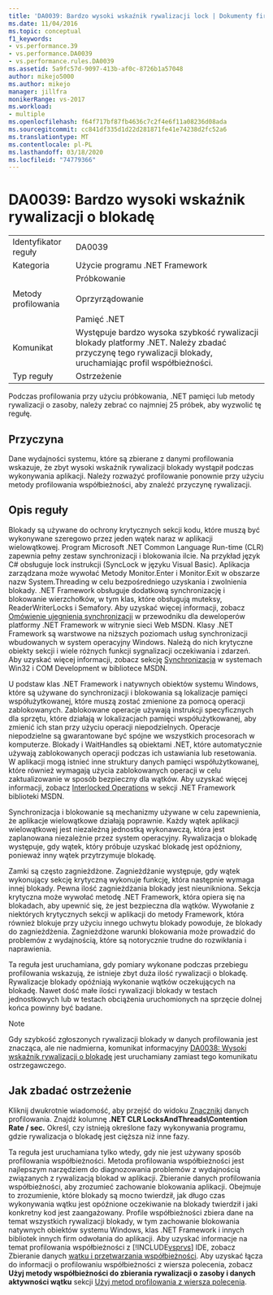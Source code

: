 ```yaml
---
title: 'DA0039: Bardzo wysoki wskaźnik rywalizacji lock | Dokumenty firmy Microsoft'
ms.date: 11/04/2016
ms.topic: conceptual
f1_keywords:
- vs.performance.39
- vs.performance.DA0039
- vs.performance.rules.DA0039
ms.assetid: 5a9fc57d-9097-413b-af0c-8726b1a57048
author: mikejo5000
ms.author: mikejo
manager: jillfra
monikerRange: vs-2017
ms.workload:
- multiple
ms.openlocfilehash: f64f717bf87fb4636c7c2f4e6f11a08236d08ada
ms.sourcegitcommit: cc841df335d1d22d281871fe41e74238d2fc52a6
ms.translationtype: MT
ms.contentlocale: pl-PL
ms.lasthandoff: 03/18/2020
ms.locfileid: "74779366"
---
```

# <a name="da0039-very-high-rate-of-lock-contentions"></a>DA0039: Bardzo wysoki wskaźnik rywalizacji o blokadę

|||
|-|-|
|Identyfikator reguły|DA0039|
|Kategoria|Użycie programu .NET Framework|
|Metody profilowania|Próbkowanie<br /><br /> Oprzyrządowanie<br /><br /> Pamięć .NET|
|Komunikat|Występuje bardzo wysoka szybkość rywalizacji blokady platformy .NET. Należy zbadać przyczynę tego rywalizacji blokady, uruchamiając profil współbieżności.|
|Typ reguły|Ostrzeżenie|

 Podczas profilowania przy użyciu próbkowania, .NET pamięci lub metody rywalizacji o zasoby, należy zebrać co najmniej 25 próbek, aby wyzwolić tę regułę.

## <a name="cause"></a>Przyczyna
 Dane wydajności systemu, które są zbierane z danymi profilowania wskazuje, że zbyt wysoki wskaźnik rywalizacji blokady wystąpił podczas wykonywania aplikacji. Należy rozważyć profilowanie ponownie przy użyciu metody profilowania współbieżności, aby znaleźć przyczynę rywalizacji.

## <a name="rule-description"></a>Opis reguły
 Blokady są używane do ochrony krytycznych sekcji kodu, które muszą być wykonywane szeregowo przez jeden wątek naraz w aplikacji wielowątkowej. Program Microsoft .NET Common Language Run-time (CLR) zapewnia pełny zestaw synchronizacji i blokowania ilcie. Na przykład język C# obsługuje lock instrukcji (SyncLock w języku Visual Basic). Aplikacja zarządzana może wywołać Metody Monitor.Enter i Monitor.Exit w obszarze nazw System.Threading w celu bezpośredniego uzyskania i zwolnienia blokady. .NET Framework obsługuje dodatkową synchronizację i blokowanie wierzchołków, w tym klas, które obsługują muteksy, ReaderWriterLocks i Semafory. Aby uzyskać więcej informacji, zobacz [Omówienie ujegnienia synchronizacji](/dotnet/standard/threading/overview-of-synchronization-primitives) w przewodniku dla deweloperów platformy .NET Framework w witrynie sieci Web MSDN. Klasy .NET Framework są warstwowe na niższych poziomach usług synchronizacji wbudowanych w system operacyjny Windows. Należą do nich krytyczne obiekty sekcji i wiele różnych funkcji sygnalizacji oczekiwania i zdarzeń. Aby uzyskać więcej informacji, zobacz sekcję [Synchronizacja](/windows/win32/sync/synchronization) w systemach Win32 i COM Development w bibliotece MSDN.

 U podstaw klas .NET Framework i natywnych obiektów systemu Windows, które są używane do synchronizacji i blokowania są lokalizacje pamięci współużytkowanej, które muszą zostać zmienione za pomocą operacji zablokowanych. Zablokowane operacje używają instrukcji specyficznych dla sprzętu, które działają w lokalizacjach pamięci współużytkowanej, aby zmienić ich stan przy użyciu operacji niepodzielnych. Operacje niepodzielne są gwarantowane być spójne we wszystkich procesorach w komputerze. Blokady i WaitHandles są obiektami .NET, które automatycznie używają zablokowanych operacji podczas ich ustawiania lub resetowania. W aplikacji mogą istnieć inne struktury danych pamięci współużytkowanej, które również wymagają użycia zablokowanych operacji w celu zaktualizowanie w sposób bezpieczny dla wątków. Aby uzyskać więcej informacji, zobacz [Interlocked Operations](/dotnet/api/system.threading.interlocked) w sekcji .NET Framework biblioteki MSDN.

 Synchronizacja i blokowanie są mechanizmy używane w celu zapewnienia, że aplikacje wielowątkowe działają poprawnie. Każdy wątek aplikacji wielowątkowej jest niezależną jednostką wykonawczą, która jest zaplanowana niezależnie przez system operacyjny. Rywalizacja o blokadę występuje, gdy wątek, który próbuje uzyskać blokadę jest opóźniony, ponieważ inny wątek przytrzymuje blokadę.

 Zamki są często zagnieżdżone. Zagnieżdżanie występuje, gdy wątek wykonujący sekcję krytyczną wykonuje funkcję, która następnie wymaga innej blokady. Pewna ilość zagnieżdżania blokady jest nieunikniona. Sekcja krytyczna może wywołać metodę .NET Framework, która opiera się na blokadach, aby upewnić się, że jest bezpieczna dla wątków. Wywołanie z niektórych krytycznych sekcji w aplikacji do metody Framework, która również blokuje przy użyciu innego uchwytu blokady powoduje, że blokady do zagnieżdżenia. Zagnieżdżone warunki blokowania może prowadzić do problemów z wydajnością, które są notorycznie trudne do rozwikłania i naprawienia.

 Ta reguła jest uruchamiana, gdy pomiary wykonane podczas przebiegu profilowania wskazują, że istnieje zbyt duża ilość rywalizacji o blokadę. Rywalizacje blokady opóźniają wykonanie wątków oczekujących na blokadę. Nawet dość małe ilości rywalizacji blokady w testach jednostkowych lub w testach obciążenia uruchomionych na sprzęcie dolnej końca powinny być badane.

> [!NOTE]
> Gdy szybkość zgłoszonych rywalizacji blokady w danych profilowania jest znacząca, ale nie nadmierna, komunikat informacyjny [DA0038: Wysoki wskaźnik rywalizacji o blokadę](../profiling/da0038-high-rate-of-lock-contentions.md) jest uruchamiany zamiast tego komunikatu ostrzegawczego.

## <a name="how-to-investigate-a-warning"></a>Jak zbadać ostrzeżenie
 Kliknij dwukrotnie wiadomość, aby przejść do widoku [Znaczniki](../profiling/marks-view.md) danych profilowania.  Znajdź kolumnę **.NET CLR LocksAndThreads\Contention Rate / sec.** Określ, czy istnieją określone fazy wykonywania programu, gdzie rywalizacja o blokadę jest cięższa niż inne fazy.

 Ta reguła jest uruchamiana tylko wtedy, gdy nie jest używany sposób profilowania współbieżności. Metoda profilowania współbieżności jest najlepszym narzędziem do diagnozowania problemów z wydajnością związanych z rywalizacją blokad w aplikacji. Zbieranie danych profilowania współbieżności, aby zrozumieć zachowanie blokowania aplikacji. Obejmuje to zrozumienie, które blokady są mocno twierdził, jak długo czas wykonywania wątku jest opóźnione oczekiwanie na blokady twierdził i jaki konkretny kod jest zaangażowany. Profile współbieżności zbiera dane na temat wszystkich rywalizacji blokady, w tym zachowanie blokowania natywnych obiektów systemu Windows, klas .NET Framework i innych bibliotek innych firm odwołania do aplikacji. Aby uzyskać informacje na temat profilowania współbieżności z [!INCLUDE[vsprvs](../code-quality/includes/vsprvs_md.md)] IDE, zobacz Zbieranie danych [wątku i przetwarzania współbieżności](../profiling/collecting-thread-and-process-concurrency-data.md). Aby uzyskać łącza do informacji o profilowaniu współbieżności z wiersza polecenia, zobacz **Użyj metody współbieżności do zbierania rywalizacji o zasoby i danych aktywności wątku** sekcji [Użyj metod profilowania z wiersza polecenia](../profiling/using-profiling-methods-to-collect-performance-data-from-the-command-line.md).
